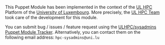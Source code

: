 This Puppet Module has been implemented in the context of the [UL HPC](http://hpc.uni.lu) Platform of the [University of Luxembourg](http://www.uni.lu).
More precisely, the [UL HPC Team](https://hpc.uni.lu/about/team.html#system-administrators) took care of the development for this module.

You can submit bug / issues / feature request using the [ULHPC/sysadmins Puppet Module Tracker](https://github.com/ULHPC/puppet-sysadmins/issues).
Alternatively, you can contact them on the following email address: `hpc-sysadmins@uni.lu`
